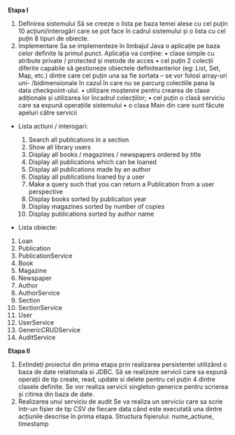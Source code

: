 <b> Etapa I </b>
1) Definirea sistemului 
Să se creeze o lista pe baza temei alese cu cel puțin 10 acțiuni/interogări care se pot face în cadrul 
sistemului și o lista cu cel puțin 8 tipuri de obiecte. 
2) Implementare 
Sa se implementeze în limbajul Java o aplicație pe baza celor definite la primul punct. 
Aplicația va conține: 
• clase simple cu atribute private / protected și metode de acces 
• cel puțin 2 colecții diferite capabile să gestioneze obiectele definiteanterior (eg: List, Set, Map, etc.) 
dintre care cel puțin una sa fie sortata – se vor folosi array-uri uni- /bidimensionale în cazul în care nu se 
parcurg colectiile pana la data checkpoint-ului. 
• utilizare moștenire pentru crearea de clase adiționale și utilizarea lor încadrul colecțiilor; 
• cel puțin o clasă serviciu care sa expună operațiile sistemului 
• o clasa Main din care sunt făcute apeluri către servicii

* Lista actiuni / interogari:
  1. Search all publications in a section
  2. Show all library users
  3. Display all books / magazines / newspapers ordered by title
  4. Display all publications which can be loaned
  5. Display all publications made by an author
  6. Display all publications loaned by a user
  7. Make a query such that you can return a Publication from a user perspective
  8. Display books sorted by publication year
  9. Display magazines sorted by number of copies
  10. Display publications sorted by author name

* Lista obiecte:
1. Loan
2. Publication
3. PublicationService
4. Book
6. Magazine
7. Newspaper
8. Author
9. AuthorService
10. Section
11. SectionService
12. User
13. UserService
14. GenericCRUDService
15. AuditService

<b> Etapa II </b>
1) Extindeți proiectul din prima etapa prin realizarea persistentei utilizând o baza de date relationala 
si JDBC. 
Să se realizeze servicii care sa expună operații de tip create, read, update si delete pentru cel puțin 4 
dintre clasele definite. Se vor realiza servicii singleton generice pentru scrierea și citirea din baza de 
date. 
2) Realizarea unui serviciu de audit 
Se va realiza un serviciu care sa scrie într-un fișier de tip CSV de fiecare data când este executată una 
dintre acțiunile descrise în prima etapa. Structura fișierului: nume_actiune, timestamp
